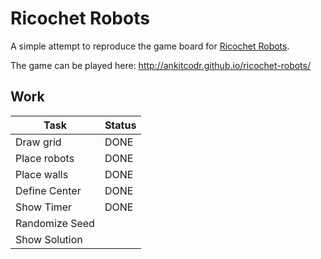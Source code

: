# Ricochet Robots 
A simple attempt to reproduce the game board for [Ricochet Robots](https://en.wikipedia.org/wiki/Ricochet_Robot).

The game can be played here: http://ankitcodr.github.io/ricochet-robots/

## Work

Task | Status
--- | ---
Draw grid | DONE
Place robots | DONE
Place walls | DONE
Define Center | DONE
Show Timer | DONE
Randomize Seed | 
Show Solution |